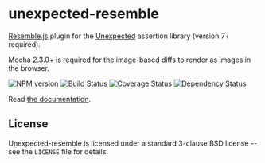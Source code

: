 unexpected-resemble
===================

[Resemble.js](http://huddle.github.io/Resemble.js/) plugin for the [Unexpected](http://unexpected.js,org/) assertion library (version 7+ required).

Mocha 2.3.0+ is required for the image-based diffs to render as images in the browser.

[![NPM version](https://badge.fury.io/js/unexpected-resemble.svg)](http://badge.fury.io/js/unexpected-resemble)
[![Build Status](https://travis-ci.org/unexpectedjs/unexpected-resemble.svg?branch=master)](https://travis-ci.org/unexpectedjs/unexpected-resemble)
[![Coverage Status](https://coveralls.io/repos/unexpectedjs/unexpected-resemble/badge.svg)](https://coveralls.io/r/unexpectedjs/unexpected-resemble)
[![Dependency Status](https://david-dm.org/unexpectedjs/unexpected-resemble.svg)](https://david-dm.org/unexpectedjs/unexpected-resemble)

Read [the documentation](http://unexpected.js.org/unexpected-resemble/).

License
-------

Unexpected-resemble is licensed under a standard 3-clause BSD license -- see
the `LICENSE` file for details.
